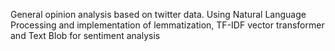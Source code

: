 General opinion analysis based on twitter data. 
Using Natural Language Processing and implementation of lemmatization, TF-IDF vector transformer and 
Text Blob for sentiment analysis
